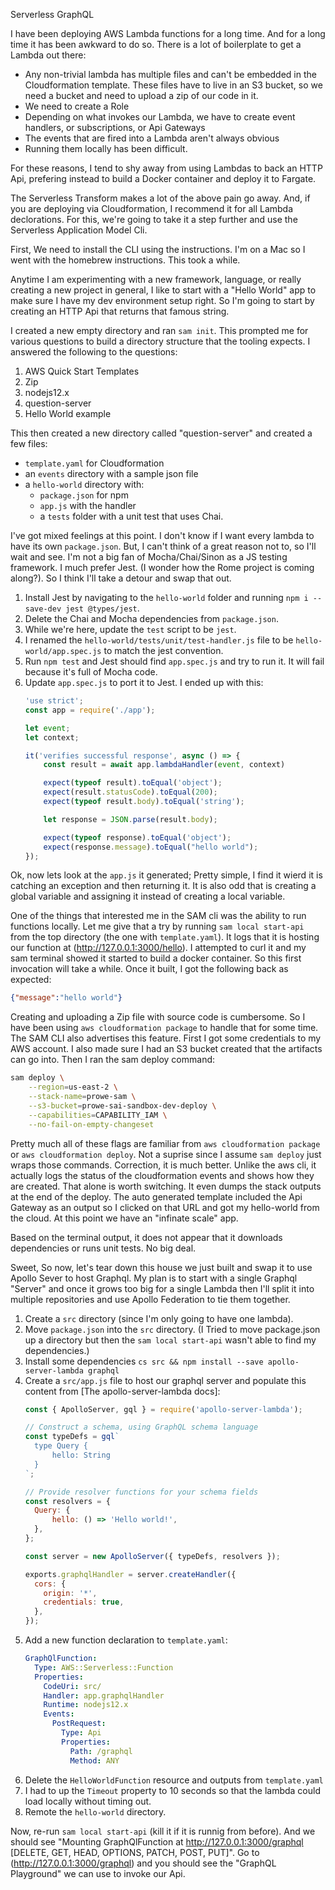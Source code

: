 Serverless GraphQL

I have been deploying AWS Lambda functions for a long time. And for a long time it has been awkward to do so. There is a lot of boilerplate to get a Lambda out there:
- Any non-trivial lambda has multiple files and can't be embedded in the Cloudformation template. These files have to live in an S3 bucket, so we need a bucket and need to upload a zip of our code in it.
- We need to create a Role
- Depending on what invokes our Lambda, we have to create event handlers, or subscriptions, or Api Gateways
- The events that are fired into a Lambda aren't always obvious
- Running them locally has been difficult.

For these reasons, I tend to shy away from using Lambdas to back an HTTP Api, prefering instead to build a Docker container and deploy it to Fargate.

The Serverless Transform makes a lot of the above pain go away. And, if you are deploying via Cloudformation, I recommend it for all Lambda declorations. For this, we're going to take it a step further and use the Serverless Application Model Cli.

First, We need to install the CLI using the instructions. I'm on a Mac so I went with the homebrew instructions. This took a while.

Anytime I am experimenting with a new framework, language, or really creating a new project in general, I like to start with a "Hello World" app to make sure I have my dev environment setup right. So I'm going to start by creating an HTTP Api that returns that famous string.

I created a new empty directory and ran `sam init`. This prompted me for various questions to build a directory structure that the tooling expects. I answered the following to the questions:
1. AWS Quick Start Templates
2. Zip
3. nodejs12.x
4. question-server
5. Hello World example

This then created a new directory called "question-server" and created a few files:
- `template.yaml` for Cloudformation
- an `events` directory with a sample json file
- a `hello-world` directory with:
    - `package.json` for npm
    - `app.js` with the handler
    - a `tests` folder with a unit test that uses Chai.

I've got mixed feelings at this point. I don't know if I want every lambda to have its own `package.json`. But, I can't think of a great reason not to, so I'll wait and see. I'm not a big fan of Mocha/Chai/Sinon as a JS testing framework. I much prefer Jest. (I wonder how the Rome project is coming along?). So I think I'll take a detour and swap that out.

1. Install Jest by navigating to the `hello-world` folder and running `npm i --save-dev jest @types/jest`.
2. Delete the Chai and Mocha dependencies from `package.json`.
3. While we're here, update the `test` script to be `jest`.
4. I renamed the `hello-world/tests/unit/test-handler.js` file to be `hello-world/app.spec.js` to match the jest convention.
5. Run `npm test` and Jest should find `app.spec.js` and try to run it. It will fail because it's full of Mocha code.
5. Update `app.spec.js` to port it to Jest. I ended up with this:
    ```Javascript
    'use strict';
    const app = require('./app');

    let event;
    let context;

    it('verifies successful response', async () => {
        const result = await app.lambdaHandler(event, context)

        expect(typeof result).toEqual('object');
        expect(result.statusCode).toEqual(200);
        expect(typeof result.body).toEqual('string');

        let response = JSON.parse(result.body);

        expect(typeof response).toEqual('object');
        expect(response.message).toEqual("hello world");
    });
    ```

Ok, now lets look at the `app.js` it generated; Pretty simple, I find it wierd it is catching an exception and then returning it. It is also odd that is creating a global variable and assigning it instead of creating a local variable.

One of the things that interested me in the SAM cli was the ability to run functions locally. Let me give that a try by running `sam local start-api` from the top directory (the one with `template.yaml`). It logs that it is hosting our function at (http://127.0.0.1:3000/hello). I attempted to curl it and my sam terminal showed it started to build a docker container. So this first invocation will take a while. Once it built, I got the following back as expected:
```Json
{"message":"hello world"}
```

Creating and uploading a Zip file with source code is cumbersome. So I have been using `aws cloudformation package` to handle that for some time. The SAM CLI also advertises this feature. First I got some credentials to my AWS account. I also made sure I had an S3 bucket created that the artifacts can go into. Then I ran the sam deploy command:
```Bash
sam deploy \
    --region=us-east-2 \
    --stack-name=prowe-sam \
    --s3-bucket=prowe-sai-sandbox-dev-deploy \
    --capabilities=CAPABILITY_IAM \
    --no-fail-on-empty-changeset
```
Pretty much all of these flags are familiar from `aws cloudformation package` or `aws cloudformation deploy`. Not a suprise since I assume `sam deploy` just wraps those commands. Correction, it is much better. Unlike the aws cli, it actually logs the status of the cloudformation events and shows how they are created. That alone is worth switching. It even dumps the stack outputs at the end of the deploy. The auto generated template included the Api Gateway as an output so I clicked on that URL and got my hello-world from the cloud. At this point we have an "infinate scale" app.

Based on the terminal output, it does not appear that it downloads dependencies or runs unit tests. No big deal.

Sweet, So now, let's tear down this house we just built and swap it to use Apollo Sever to host Graphql. My plan is to start with a single Graphql "Server" and once it grows too big for a single Lambda then I'll split it into multiple repositories and use Apollo Federation to tie them together.

1. Create a `src` directory (since I'm only going to have one lambda).
2. Move `package.json` into the `src` directory.
  (I Tried to move package.json up a directory but then the `sam local start-api` wasn't able to find my dependencies.)
3. Install some dependencies `cs src && npm install --save apollo-server-lambda graphql`
4. Create a `src/app.js` file to host our graphql server and populate this content from [The apollo-server-lambda docs]:
    ```Javascript
    const { ApolloServer, gql } = require('apollo-server-lambda');

    // Construct a schema, using GraphQL schema language
    const typeDefs = gql`
      type Query {
          hello: String
      }
    `;

    // Provide resolver functions for your schema fields
    const resolvers = {
      Query: {
          hello: () => 'Hello world!',
      },
    };

    const server = new ApolloServer({ typeDefs, resolvers });

    exports.graphqlHandler = server.createHandler({
      cors: {
        origin: '*',
        credentials: true,
      },
    });
    ```
5. Add a new function declaration to `template.yaml`:
    ```YAML
    GraphQlFunction:
      Type: AWS::Serverless::Function
      Properties:
        CodeUri: src/
        Handler: app.graphqlHandler
        Runtime: nodejs12.x
        Events:
          PostRequest:
            Type: Api
            Properties:
              Path: /graphql
              Method: ANY
    ```
6. Delete the `HelloWorldFunction` resource and outputs from `template.yaml`
7. I had to up the `Timeout` property to 10 seconds so that the lambda could load locally without timing out.
7. Remote the `hello-world` directory.

Now, re-run `sam local start-api` (kill it if it is runnig from before). And we should see "Mounting GraphQlFunction at http://127.0.0.1:3000/graphql [DELETE, GET, HEAD, OPTIONS, PATCH, POST, PUT]". Go to (http://127.0.0.1:3000/graphql) and you should see the "GraphQL Playground" we can use to invoke our Api.